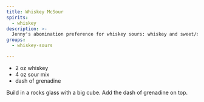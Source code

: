 ```yaml
---
title: Whiskey McSour
spirits:
  - whiskey
description: >-
  Jenny's abomination preference for whiskey sours: whiskey and sweet/sour mix.
groups:
  - whiskey-sours

---
```


- 2 oz whiskey
- 4 oz sour mix
- dash of grenadine

Build in a rocks glass with a big cube.  Add the dash of grenadine on top.